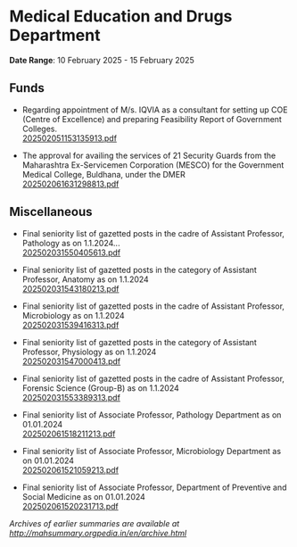 # Medical Education and Drugs Department

**Date Range**: 10 February 2025 - 15 February 2025


## Funds
- Regarding appointment of M/s. IQVIA as a consultant for setting up COE (Centre of Excellence) and preparing Feasibility Report of Government Colleges.\
  [202502051153135913.pdf](https://gr.maharashtra.gov.in/Site/Upload/Government%20Resolutions/English/202502051153135913.pdf)

- The approval for availing the services of 21 Security Guards from the Maharashtra Ex-Servicemen Corporation (MESCO) for the Government Medical College, Buldhana, under the DMER\
  [202502061631298813.pdf](https://gr.maharashtra.gov.in/Site/Upload/Government%20Resolutions/English/202502061631298813.pdf)

## Miscellaneous
- Final seniority list of gazetted posts in the cadre of Assistant Professor, Pathology as on 1.1.2024...\
  [202502031550405613.pdf](https://gr.maharashtra.gov.in/Site/Upload/Government%20Resolutions/English/202502031550405613.pdf)

- Final seniority list of gazetted posts in the category of Assistant Professor, Anatomy as on 1.1.2024\
  [202502031543180213.pdf](https://gr.maharashtra.gov.in/Site/Upload/Government%20Resolutions/English/202502031543180213.pdf)

- Final seniority list of gazetted posts in the cadre of Assistant Professor, Microbiology as on 1.1.2024\
  [202502031539416313.pdf](https://gr.maharashtra.gov.in/Site/Upload/Government%20Resolutions/English/202502031539416313.pdf)

- Final seniority list of gazetted posts in the category of Assistant Professor, Physiology as on 1.1.2024\
  [202502031547000413.pdf](https://gr.maharashtra.gov.in/Site/Upload/Government%20Resolutions/English/202502031547000413.pdf)

- Final seniority list of gazetted posts in the cadre of Assistant Professor, Forensic Science (Group-B) as on 1.1.2024\
  [202502031553389313.pdf](https://gr.maharashtra.gov.in/Site/Upload/Government%20Resolutions/English/202502031553389313.pdf)

- Final seniority list of Associate Professor, Pathology Department as on 01.01.2024\
  [202502061518211213.pdf](https://gr.maharashtra.gov.in/Site/Upload/Government%20Resolutions/English/202502061518211213.pdf)

- Final seniority list of Associate Professor, Microbiology Department as on 01.01.2024\
  [202502061521059213.pdf](https://gr.maharashtra.gov.in/Site/Upload/Government%20Resolutions/English/202502061521059213.pdf)

- Final seniority list of Associate Professor, Department of Preventive and Social Medicine as on 01.01.2024\
  [202502061520231713.pdf](https://gr.maharashtra.gov.in/Site/Upload/Government%20Resolutions/English/202502061520231713.pdf)


*Archives of earlier summaries are available at http://mahsummary.orgpedia.in/en/archive.html*